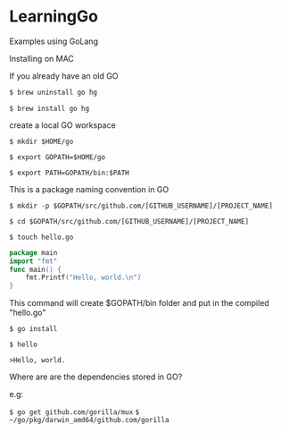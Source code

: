 # LearningGo
Examples using GoLang

Installing on MAC

If you already have an old GO

```sh
$ brew uninstall go hg
```

`$ brew install go hg`

create a local GO workspace

`$ mkdir $HOME/go`

`$ export GOPATH=$HOME/go`

`$ export PATH=GOPATH/bin:$PATH`

This is a package naming convention in GO

`$ mkdir -p $GOPATH/src/github.com/[GITHUB_USERNAME]/[PROJECT_NAME]`


`$ cd $GOPATH/src/github.com/[GITHUB_USERNAME]/[PROJECT_NAME]`

`$ touch hello.go`

```go
package main
import "fmt"
func main() {
    fmt.Printf("Hello, world.\n")
}
```

This command will create $GOPATH/bin folder and put in the compiled "hello.go"

`$ go install`

`$ hello`

`>Hello, world.`


Where are are the dependencies stored in GO?

e.g:

`$ go get github.com/gorilla/mux`
`$ ~/go/pkg/darwin_amd64/github.com/gorilla`
